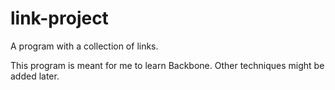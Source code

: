 link-project
============

A program with a collection of links.

This program is meant for me to learn Backbone. Other techniques might be added later.
